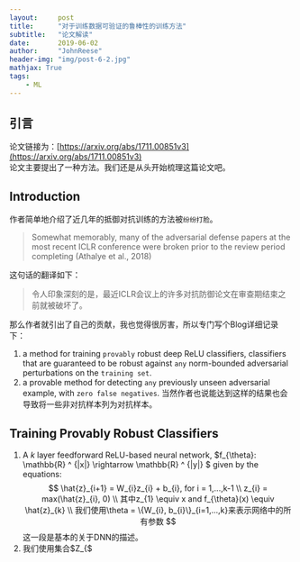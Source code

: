 ```yaml
---
layout:     post
title:      "对于训练数据可验证的鲁棒性的训练方法"
subtitle:   "论文解读"
date:       2019-06-02
author:     "JohnReese"
header-img: "img/post-6-2.jpg"
mathjax: True
tags:
    - ML
---
```


## 引言
论文链接为：[https://arxiv.org/abs/1711.00851v3](https://arxiv.org/abs/1711.00851v3)  
论文主要提出了一种方法。我们还是从头开始梳理这篇论文吧。

## Introduction

作者简单地介绍了近几年的抵御对抗训练的方法被`纷纷打脸`。
>  Somewhat memorably, many of the adversarial defense papers at the most recent ICLR conference were broken prior to the review period completing (Athalye et al., 2018)

这句话的翻译如下：
> 令人印象深刻的是，最近ICLR会议上的许多对抗防御论文在审查期结束之前就被破坏了。

那么作者就引出了自己的贡献，我也觉得很厉害，所以专门写个Blog详细记录下：
1. a method for training `provably` robust deep ReLU classifiers, classifiers that are guaranteed
to be robust against `any` norm-bounded adversarial perturbations on the `training set`.
2. a provable method for detecting `any` previously unseen adversarial example, with `zero false negatives`. 当然作者也说能达到这样的结果也会导致将一些非对抗样本列为对抗样本。


## Training Provably Robust Classifiers
1. A $k$ layer feedforward ReLU-based neural network, $f_{\theta}: \mathbb{R} ^ {|x|} \rightarrow \mathbb{R} ^ {|y|} $ given by the equations:
    $$
    \hat{z}_{i+1} = W_{i}z_{i} + b_{i}, for i = 1,...,k-1 \\
    z_{i} = max(\hat{z}_{i}, 0) \\
    其中z_{1} \equiv x and f_{\theta}(x) \equiv \hat{z}_{k} \\
    我们使用\theta = \{W_{i}, b_{i}\}_{i=1,...,k}来表示网络中的所有参数
    $$
    这一段是基本的关于DNN的描述。
2. 我们使用集合$Z_{\$

